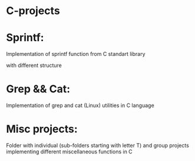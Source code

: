 # C-projects


# Sprintf:
Implementation of sprintf function from C standart library

with different structure

# Grep && Cat:
Implementation of grep and cat (Linux) utilities in C language

# Misc projects:
Folder with individual (sub-folders starting with letter T) and group projects implementing different miscellaneous functions in C

